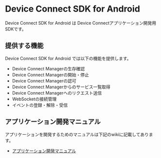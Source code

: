 # Device Connect SDK for Android
Device Connect SDK for Android は Device Connectアプリケーション開発用SDKです。
 
## 提供する機能

Device Connect SDK for Android では以下の機能を提供します。

- Device Connect Managerの生存確認
- Device Connect Managerの開始・停止
- Device Connect Managerの認可
- Device Connect Managerからのサービス一覧取得
- Device Connect Managerへのリクエスト送信
- WebSocketの接続管理
- イベントの登録・解除・受信

## アプリケーション開発マニュアル

アプリケーションを開発するためのマニュアルは下記のwikiに記載してあります。

- [アプリケーション開発マニュアル](https://github.com/DeviceConnect/DeviceConnect-Android/wiki/Application-Manual-for-Android-Studio)
